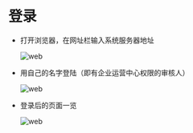 # 登录

* 打开浏览器，在网址栏输入系统服务器地址

  ![web](./images/webduan.png)

* 用自己的名字登陆（即有企业运营中心权限的审核人）

  ![web](./images/webduan1.png)

* 登录后的页面一览

  ![web](./images/webduan2.png)